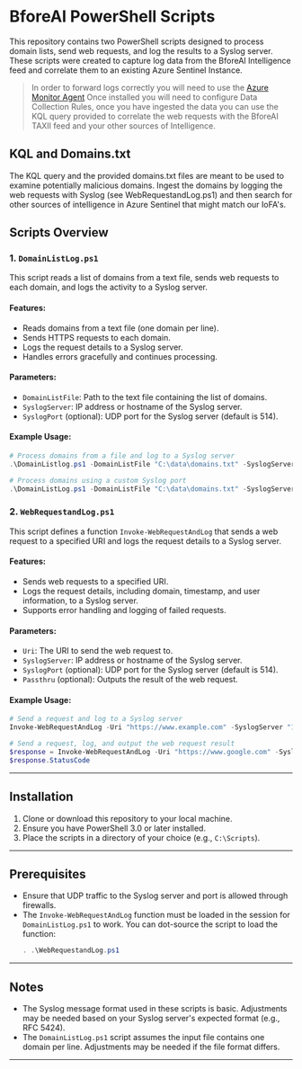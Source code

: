 # BforeAI PowerShell Scripts

This repository contains two PowerShell scripts designed to process domain lists, send web requests, and log the results to a Syslog server. These scripts were created to capture log data from the BforeAI Intelligence feed and correlate them to an existing Azure Sentinel Instance.

> In order to forward logs correctly you will need to use the [Azure Monitor Agent](https://learn.microsoft.com/en-us/azure/azure-monitor/agents/azure-monitor-agent-overview)  Once installed you will need to configure Data Collection Rules, once you have ingested the data you can use the KQL query provided to correlate the web requests with the BforeAI TAXII feed and your other sources of Intelligence.

## KQL and Domains.txt

The KQL query and the provided domains.txt files are meant to be used to examine potentially malicious domains.  Ingest the domains by logging the web requests with Syslog (see WebRequestandLog.ps1) and then search for other sources of intelligence in Azure Sentinel that might match our IoFA's.

## Scripts Overview

### 1. `DomainListLog.ps1`
This script reads a list of domains from a text file, sends web requests to each domain, and logs the activity to a Syslog server.

#### Features:
- Reads domains from a text file (one domain per line).
- Sends HTTPS requests to each domain.
- Logs the request details to a Syslog server.
- Handles errors gracefully and continues processing.

#### Parameters:
- `DomainListFile`: Path to the text file containing the list of domains.
- `SyslogServer`: IP address or hostname of the Syslog server.
- `SyslogPort` (optional): UDP port for the Syslog server (default is 514).

#### Example Usage:
```powershell
# Process domains from a file and log to a Syslog server
.\DomainListlog.ps1 -DomainListFile "C:\data\domains.txt" -SyslogServer "192.168.1.100"

# Process domains using a custom Syslog port
.\DomainListLog.ps1 -DomainListFile "C:\data\domains.txt" -SyslogServer "192.168.1.100" -SyslogPort 1514
```

### 2. `WebRequestandLog.ps1`
This script defines a function `Invoke-WebRequestAndLog` that sends a web request to a specified URI and logs the request details to a Syslog server.

#### Features:
- Sends web requests to a specified URI.
- Logs the request details, including domain, timestamp, and user information, to a Syslog server.
- Supports error handling and logging of failed requests.

#### Parameters:
- `Uri`: The URI to send the web request to.
- `SyslogServer`: IP address or hostname of the Syslog server.
- `SyslogPort` (optional): UDP port for the Syslog server (default is 514).
- `Passthru` (optional): Outputs the result of the web request.

#### Example Usage:
```powershell
# Send a request and log to a Syslog server
Invoke-WebRequestAndLog -Uri "https://www.example.com" -SyslogServer "192.168.1.100"

# Send a request, log, and output the web request result
$response = Invoke-WebRequestAndLog -Uri "https://www.google.com" -SyslogServer "192.168.1.100" -Passthru
$response.StatusCode
```

---

## Installation

1. Clone or download this repository to your local machine.
2. Ensure you have PowerShell 3.0 or later installed.
3. Place the scripts in a directory of your choice (e.g., `C:\Scripts`).

---

## Prerequisites

- Ensure that UDP traffic to the Syslog server and port is allowed through firewalls.
- The `Invoke-WebRequestAndLog` function must be loaded in the session for `DomainListLog.ps1` to work. You can dot-source the script to load the function:
  ```powershell
  . .\WebRequestandLog.ps1
  ```

---

## Notes

- The Syslog message format used in these scripts is basic. Adjustments may be needed based on your Syslog server's expected format (e.g., RFC 5424).
- The `DomainListLog.ps1` script assumes the input file contains one domain per line. Adjustments may be needed if the file format differs.

---